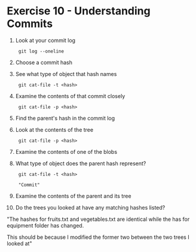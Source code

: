 # Exercise 10 - Understanding Commits

1. Look at your commit log

        git log --oneline

2. Choose a commit hash

3. See what type of object that hash names

        git cat-file -t <hash>

4. Examine the contents of that commit closely

        git cat-file -p <hash>

5. Find the parent's hash in the commit log

6. Look at the contents of the tree

        git cat-file -p <hash>

7. Examine the contents of one of the blobs

8. What type of object does the parent hash represent?

        git cat-file -t <hash>

        "Commit"

9. Examine the contents of the parent and its tree

10. Do the trees you looked at have any matching hashes listed?

"The hashes for fruits.txt and vegetables.txt are identical while the has for equipment folder has changed.  

This should be because I modified the former two between the two trees I looked at"